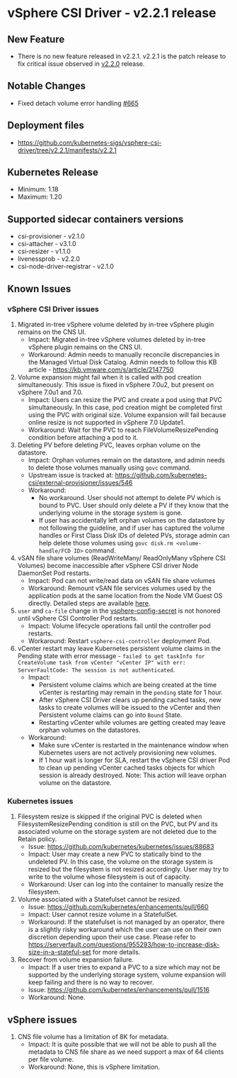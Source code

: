 <!-- markdownlint-disable MD034 -->
# vSphere CSI Driver - v2.2.1 release

## New Feature

- There is no new feature released in v2.2.1.  v2.2.1 is the patch release to fix critical issue observed in [v2.2.0](v2.2.0.md) release.

## Notable Changes

- Fixed detach volume error handling [#665](https://github.com/kubernetes-sigs/vsphere-csi-driver/pull/840)

## Deployment files

- https://github.com/kubernetes-sigs/vsphere-csi-driver/tree/v2.2.1/manifests/v2.2.1

## Kubernetes Release

- Minimum: 1.18
- Maximum: 1.20

## Supported sidecar containers versions

- csi-provisioner - v2.1.0
- csi-attacher - v3.1.0
- csi-resizer - v1.1.0
- livenessprob - v2.2.0
- csi-node-driver-registrar - v2.1.0

## Known Issues

### vSphere CSI Driver issues

1. Migrated in-tree vSphere volume deleted by in-tree vSphere plugin remains on the CNS UI.
    - Impact: Migrated in-tree vSphere volumes deleted by in-tree vSphere plugin remains on the CNS UI.
    - Workaround: Admin needs to manually reconcile discrepancies in the Managed Virtual Disk Catalog. Admin needs to follow this KB article - https://kb.vmware.com/s/article/2147750
2. Volume expansion might fail when it is called with pod creation simultaneously. This issue is fixed in vSphere 7.0u2, but present on vSphere 7.0u1 and 7.0.
    - Impact: Users can resize the PVC and create a pod using that PVC simultaneously. In this case, pod creation might be completed first using the PVC with original size. Volume expansion will fail because online resize is not supported in vSphere 7.0 Update1.
    - Workaround: Wait for the PVC to reach FileVolumeResizePending condition before attaching a pod to it.
3. Deleting PV before deleting PVC, leaves orphan volume on the datastore.
    - Impact: Orphan volumes remain on the datastore, and admin needs to delete those volumes manually using `govc` command.
    - Upstream issue is tracked at: https://github.com/kubernetes-csi/external-provisioner/issues/546
    - Workaround:
        - No workaround. User should not attempt to delete PV which is bound to PVC. User should only delete a PV if they know that the underlying volume in the storage system is gone.
        - If user has accidentally left orphan volumes on the datastore by not following the guideline, and if user has captured the volume handles or First Class Disk IDs of deleted PVs, storage admin can help delete those volumes using `govc disk.rm <volume-handle/FCD ID>` command.
4. vSAN file share volumes (ReadWriteMany/ ReadOnlyMany vSphere CSI Volumes) become inaccessible after vSphere CSI driver Node DaemonSet Pod restarts.
   - Impact: Pod can not write/read data on vSAN file share volumes
   - Workaround: Remount vSAN file services volumes used by the application pods at the same location from the Node VM Guest OS directly. Detailed steps are available [here](https://vsphere-csi-driver.sigs.k8s.io/driver-deployment/upgrade.html#if-you-have-rwm-volumes-backed-by-vsan-file-service-deployed-using-vsphere-csi-driver-please-refer-to-the-following-steps-before-upgrading-vsphere-csi-driver).
5. `user` and `ca-file` change in the [vsphere-config-secret](https://vsphere-csi-driver.sigs.k8s.io/driver-deployment/installation.html#create-a-configuration-file-with-vsphere-credentials-) is not honored until vSphere CSI Controller Pod restarts.
   - Impact: Volume lifecycle operations fail until the controller pod restarts.
   - Workaround: Restart `vsphere-csi-controller` deployment Pod.
6. vCenter restart may leave Kubernetes persistent volume claims in the Pending state with error message - `failed to get taskInfo for CreateVolume task from vCenter "vCenter IP" with err: ServerFaultCode: The session is not authenticated`.
   - Impact:
      - Persistent volume claims which are being created at the time vCenter is restarting may remain in the `pending` state for 1 hour.
      - After vSphere CSI Driver clears up pending cached tasks, new tasks to create volumes will be issued to the vCenter and then Persistent volume claims can go into `Bound` State.
      - Restarting vCenter while volumes are getting created may leave orphan volumes on the datastores.
   - Workaround:
      - Make sure vCenter is restarted in the maintenance window when Kubernetes users are not actively provisioning new volumes.
      - If 1 hour wait is longer for SLA, restart the vSphere CSI driver Pod to clean up pending vCenter cached tasks objects for which session is already destroyed. Note: This action will leave orphan volume on the datastore.

### Kubernetes issues

1. Filesystem resize is skipped if the original PVC is deleted when FilesystemResizePending condition is still on the PVC, but PV and its associated volume on the storage system are not deleted due to the Retain policy.
    - Issue: https://github.com/kubernetes/kubernetes/issues/88683
    - Impact: User may create a new PVC to statically bind to the undeleted PV. In this case, the volume on the storage system is resized but the filesystem is not resized accordingly. User may try to write to the volume whose filesystem is out of capacity.
    - Workaround: User can log into the container to manually resize the filesystem.
2. Volume associated with a Statefulset cannot be resized.
    - Issue: https://github.com/kubernetes/enhancements/pull/660
    - Impact: User cannot resize volume in a StatefulSet.
    - Workaround: If the statefulset is not managed by an operator, there is a slightly risky workaround which the user can use on their own discretion depending upon their use case. Please refer to https://serverfault.com/questions/955293/how-to-increase-disk-size-in-a-stateful-set for more details.
3. Recover from volume expansion failure.
    - Impact: If a user tries to expand a PVC to a size which may not be supported by the underlying storage system, volume expansion will keep failing and there is no way to recover.
    - Issue: https://github.com/kubernetes/enhancements/pull/1516
    - Workaround: None.

## vSphere issues

1. CNS file volume has a limitation of 8K for metadata.
    - Impact: It is quite possible that we will not be able to push all the metadata to CNS file share as we need support a max of 64 clients per file volume.
    - Workaround: None, this is vSphere limitation.
